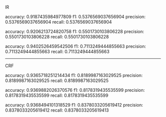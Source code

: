 lR

accuracy: 0.9187435984977809
f1: 0.5376569037656904
precision: 0.5376569037656904
recall: 0.5376569037656904

accuracy: 0.9206213724820758
f1: 0.5501730103806228
precision: 0.5501730103806228
recall: 0.5501730103806228

accuracy: 0.9402526459542506
f1: 0.7113249444855663
precision: 0.7113249444855663
recall: 0.7113249444855663

---

CRF

accuracy: 0.9365718251214434
f1: 0.8189987163029525
precision: 0.8189987163029525
recall: 0.8189987163029525

accuracy: 0.9369882026370576
f1: 0.8178319435535599
precision: 0.8178319435535599
recall: 0.8178319435535599

accuracy: 0.9368494101318529
f1: 0.8378033205619412
precision: 0.8378033205619412
recall: 0.8378033205619413
